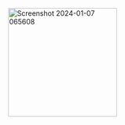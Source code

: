 <img width="221" alt="Screenshot 2024-01-07 065608" src="https://github.com/aslan-asilon33/aslan-aradan-chatbot/assets/118898356/c7702217-ea6a-42d1-b121-ba4655d5212c">
